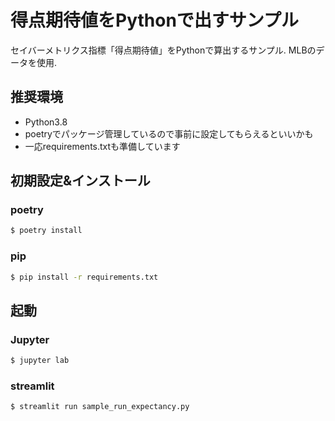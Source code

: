 # 得点期待値をPythonで出すサンプル

セイバーメトリクス指標「得点期待値」をPythonで算出するサンプル. MLBのデータを使用.

## 推奨環境

- Python3.8
- poetryでパッケージ管理しているので事前に設定してもらえるといいかも
- 一応requirements.txtも準備しています

## 初期設定&インストール

### poetry

```bash
$ poetry install
```

### pip 

```bash
$ pip install -r requirements.txt
```

## 起動

### Jupyter

```bash
$ jupyter lab
```


### streamlit

```bash
$ streamlit run sample_run_expectancy.py
```
